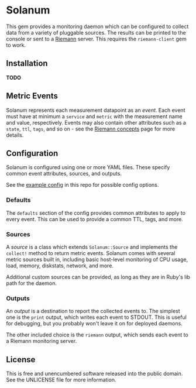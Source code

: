 Solanum
=======

This gem provides a monitoring daemon which can be configured to collect data
from a variety of pluggable sources. The results can be printed to the console
or sent to a [Riemann](http://riemann.io/) server. This requires the
`riemann-client` gem to work.


## Installation

**TODO**


## Metric Events

Solanum represents each measurement datapoint as an _event_. Each event must
have at minimum a `service` and `metric` with the measurement name and value,
respectively. Events may also contain other attributes such as a `state`, `ttl`,
`tags`, and so on - see the [Riemann concepts](http://riemann.io/concepts.html)
page for more details.


## Configuration

Solanum is configured using one or more YAML files. These specify common event
attributes, sources, and outputs.

See the [example config](config.yml) in this repo for possible config options.

### Defaults

The `defaults` section of the config provides common attributes to apply to
every event. This can be used to provide a common TTL, tags, and more.

### Sources

A _source_ is a class which extends `Solanum::Source` and implements the
`collect!` method to return metric events. Solanum comes with several metric
sources built in, including basic host-level monitoring of CPU usage, load,
memory, diskstats, network, and more.

Additional custom sources can be provided, as long as they are in Ruby's lib
path for the daemon.

### Outputs

An _output_ is a destination to report the collected events to. The simplest
one is the `print` output, which writes each event to STDOUT. This is useful for
debugging, but you probably won't leave it on for deployed daemons.

The other included choice is the `riemann` output, which sends each event to a
Riemann monitoring server.


## License

This is free and unencumbered software released into the public domain.
See the UNLICENSE file for more information.
